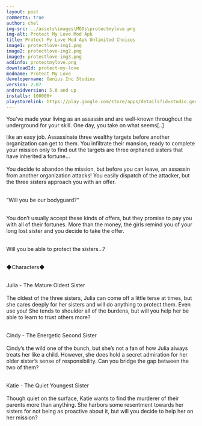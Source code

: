 ```yaml
---
layout: post
comments: true
author: chel
img-src: ../assets\images\MODs\protectmylove.png
img-alt: Protect My Love Mod Apk
title: Protect My Love Mod Apk Unlimited Choices
image1: protectlove-img1.png
image2: protectlove-img2.png
image3: protectlove-img3.png
addinfo: protectmylove.png
downloadId: protect-my-love
modname: Protect My Love
developername: Genius Inc Studios
version: 2.07
androidversion: 5.0 and up
installs: 100000+
playstorelink: https://play.google.com/store/apps/details?id=studio.genius.bodyguard
---
```

<p>You’ve made your living as an assassin and are well-known throughout the underground for your skill.
One day, you take on what seems[..]

like an easy job. Assassinate three wealthy targets before another organization can get to them. You infiltrate their mansion, ready to complete your mission only to find out the targets are three orphaned sisters that have inherited a fortune…<br><br>
You decide to abandon the mission, but before you can leave, an assassin from another organization attacks! You easily dispatch of the attacker, but the three sisters approach you with an offer.<br><br>

“Will you be our bodyguard?”<br><br>

You don’t usually accept these kinds of offers, but they promise to pay you with all of their fortunes. More than the money, the girls remind you of your long lost sister and you decide to take the offer.<br><br>

Will you be able to protect the sisters…?<br><br>

◆Characters◆<br><br>

Julia - The Mature Oldest Sister<br><br>
The oldest of the three sisters, Julia can come off a little terse at times, but she cares deeply for her sisters and will do anything to protect them. Even use you! She tends to shoulder all of the burdens, but will you help her be able to learn to trust others more?<br><br>

Cindy - The Energetic Second Sister<br><br>
Cindy’s the wild one of the bunch, but she’s not a fan of how Julia always treats her like a child. However, she does hold a secret admiration for her older sister’s sense of responsibility. Can you bridge the gap between the two of them?<br><br>

Katie - The Quiet Youngest Sister<br><br>
Though quiet on the surface, Katie wants to find the murderer of their parents more than anything. She harbors some resentment towards her sisters for not being as proactive about it, but will you decide to help her on her mission?
</p>